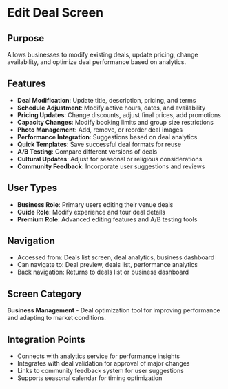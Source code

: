 # Edit Deal Screen

## Purpose
Allows businesses to modify existing deals, update pricing, change availability, and optimize deal performance based on analytics.

## Features
- **Deal Modification**: Update title, description, pricing, and terms
- **Schedule Adjustment**: Modify active hours, dates, and availability
- **Pricing Updates**: Change discounts, adjust final prices, add promotions
- **Capacity Changes**: Modify booking limits and group size restrictions
- **Photo Management**: Add, remove, or reorder deal images
- **Performance Integration**: Suggestions based on deal analytics
- **Quick Templates**: Save successful deal formats for reuse
- **A/B Testing**: Compare different versions of deals
- **Cultural Updates**: Adjust for seasonal or religious considerations
- **Community Feedback**: Incorporate user suggestions and reviews

## User Types
- **Business Role**: Primary users editing their venue deals
- **Guide Role**: Modify experience and tour deal details
- **Premium Role**: Advanced editing features and A/B testing tools

## Navigation
- Accessed from: Deals list screen, deal analytics, business dashboard
- Can navigate to: Deal preview, deals list, performance analytics
- Back navigation: Returns to deals list or business dashboard

## Screen Category
**Business Management** - Deal optimization tool for improving performance and adapting to market conditions.

## Integration Points
- Connects with analytics service for performance insights
- Integrates with deal validation for approval of major changes
- Links to community feedback system for user suggestions
- Supports seasonal calendar for timing optimization